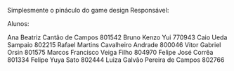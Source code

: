 Simplesmente o pináculo do game design
Responsável:

Alunos:

Ana Beatriz Cantão de Campos            801542
Bruno Kenzo Yui                         770943
Caio Ueda Sampaio                       802215
Rafael Martins Cavalheiro Andrade	800046
Vitor Gabriel Orsin	                801575
Marcos Francisco Veiga Filho            804970
Felipe José Corrêa                      801334
Felipe Yuya Sato                        802444
Luiza Galvão Pereira de Campos          802766
